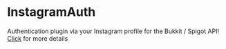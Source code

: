 # InstagramAuth
Authentication plugin via your Instagram profile for the Bukkit / Spigot API! 
<br>
<a href="https://www.spigotmc.org/resources/instagramauth.98342/">Click</a> for more details
